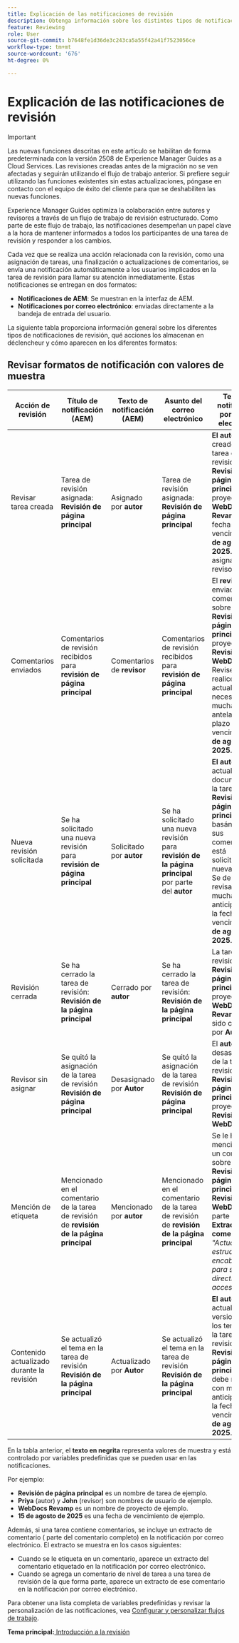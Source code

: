 ```yaml
---
title: Explicación de las notificaciones de revisión
description: Obtenga información sobre los distintos tipos de notificaciones de revisión y cómo entran en déclencheur durante las distintas fases del flujo de trabajo de revisión en Experience Manager Guides.
feature: Reviewing
role: User
source-git-commit: b7648fe1d36de3c243ca5a55f42a41f7523056ce
workflow-type: tm+mt
source-wordcount: '676'
ht-degree: 0%

---
```


# Explicación de las notificaciones de revisión

>[!IMPORTANT]
>
> Las nuevas funciones descritas en este artículo se habilitan de forma predeterminada con la versión 2508 de Experience Manager Guides as a Cloud Services. Las revisiones creadas antes de la migración no se ven afectadas y seguirán utilizando el flujo de trabajo anterior. Si prefiere seguir utilizando las funciones existentes sin estas actualizaciones, póngase en contacto con el equipo de éxito del cliente para que se deshabiliten las nuevas funciones.

Experience Manager Guides optimiza la colaboración entre autores y revisores a través de un flujo de trabajo de revisión estructurado. Como parte de este flujo de trabajo, las notificaciones desempeñan un papel clave a la hora de mantener informados a todos los participantes de una tarea de revisión y responder a los cambios.

Cada vez que se realiza una acción relacionada con la revisión, como una asignación de tareas, una finalización o actualizaciones de comentarios, se envía una notificación automáticamente a los usuarios implicados en la tarea de revisión para llamar su atención inmediatamente. Estas notificaciones se entregan en dos formatos:

- **Notificaciones de AEM**: Se muestran en la interfaz de AEM.
- **Notificaciones por correo electrónico**: enviadas directamente a la bandeja de entrada del usuario.

La siguiente tabla proporciona información general sobre los diferentes tipos de notificaciones de revisión, qué acciones los almacenan en déclencheur y cómo aparecen en los diferentes formatos:


## Revisar formatos de notificación con valores de muestra

| **Acción de revisión** | **Título de notificación (AEM)** | **Texto de notificación (AEM)** | **Asunto del correo electrónico** | **Texto de notificación por correo electrónico** | **Destinatario** |
|-----------------------------|--------------------------------------------------|-------------------------------------------------------------|--------------------------------------------------------|------------------------------------------------------------------------------------------------|-----------------------------|
| Revisar tarea creada | Tarea de revisión asignada: **Revisión de página principal** | Asignado por **autor** | Tarea de revisión asignada: **Revisión de página principal** | **El autor** ha creado una tarea de revisión **Revisión de página principal** en el proyecto **WebDocs Revamp** con fecha de vencimiento **15 de agosto de 2025**. Se le ha asignado como revisor. | **Revisor** |
| Comentarios enviados | Comentarios de revisión recibidos para **revisión de página principal** | Comentarios de **revisor** | Comentarios de revisión recibidos para **revisión de página principal** | El **revisor** ha enviado comentarios sobre la tarea **Revisión de la página principal** en el proyecto **Revisión de WebDocs**. Revise y realice las actualizaciones necesarias con mucha antelación al plazo de vencimiento **15 de agosto de 2025**. | **Autor** o **Iniciador de tarea** |
| Nueva revisión solicitada | Se ha solicitado una nueva revisión para **revisión de página principal** | Solicitado por **autor** | Se ha solicitado una nueva revisión para **revisión de la página principal** por parte del **autor** | **El autor** ha actualizado el documento de la tarea **Revisión de la página principal** basándose en sus comentarios y está solicitando una nueva revisión. Se debe revisar con mucha anticipación a la fecha de vencimiento **15 de agosto de 2025**. | **Revisor** |
| Revisión cerrada | Se ha cerrado la tarea de revisión: **Revisión de la página principal** | Cerrado por **autor** | Se ha cerrado la tarea de revisión: **Revisión de la página principal** | La tarea de revisión **Revisión de página principal** en el proyecto **WebDocs Revamp** ha sido cerrada por **Autor**. | **Autor** o **Iniciador de la tarea** , **Revisor** |
| Revisor sin asignar | Se quitó la asignación de la tarea de revisión **Revisión de página principal** | Desasignado por **Autor** | Se quitó la asignación de la tarea de revisión **Revisión de página principal** | El **autor** le ha desasignado de la tarea de revisión **Revisión de página principal** en el proyecto **Revisión de WebDocs**. | **Revisor** |
| Mención de etiqueta | Mencionado en el comentario de la tarea de revisión de **revisión de la página principal** | Mencionado por **autor** | Mencionado en el comentario de la tarea de revisión de **revisión de la página principal** | Se le ha mencionado en un comentario sobre la tarea **Revisión de página principal** en **Revisión de WebDocs** por parte de **Autor**. **Extracto del comentario:** *&quot;Actualice la estructura del encabezado para seguir las directrices de accesibilidad.&quot;* | **Usuario mencionado** |
| Contenido actualizado durante la revisión | Se actualizó el tema en la tarea de revisión **Revisión de la página principal** | Actualizado por **Autor** | Se actualizó el tema en la tarea de revisión **Revisión de la página principal** | **El autor** ha actualizado las versiones de los temas para la tarea de revisión **Revisión de la página principal**. Se debe revisar con mucha anticipación a la fecha de vencimiento **15 de agosto de 2025**. | **Revisor** |


En la tabla anterior, el **texto en negrita** representa valores de muestra y está controlado por variables predefinidas que se pueden usar en las notificaciones.


Por ejemplo:

- **Revisión de página principal** es un nombre de tarea de ejemplo.
- **Priya** (autor) y **John** (revisor) son nombres de usuario de ejemplo.
- **WebDocs Revamp** es un nombre de proyecto de ejemplo.
- **15 de agosto de 2025** es una fecha de vencimiento de ejemplo.

Además, si una tarea contiene comentarios, se incluye un extracto de comentario ( parte del comentario completo) en la notificación por correo electrónico. El extracto se muestra en los casos siguientes:

- Cuando se le etiqueta en un comentario, aparece un extracto del comentario etiquetado en la notificación por correo electrónico.
- Cuando se agrega un comentario de nivel de tarea a una tarea de revisión de la que forma parte, aparece un extracto de ese comentario en la notificación por correo electrónico.

Para obtener una lista completa de variables predefinidas y revisar la personalización de las notificaciones, vea [Configurar y personalizar flujos de trabajo](../cs-install-guide/customize-workflows.md#customize-email-and-aem-notification-templates).




**Tema principal:**[ Introducción a la revisión](review.md)
